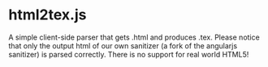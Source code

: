 # html2tex.js
A simple client-side parser that gets .html and produces .tex.
Please notice that only the output html of our own sanitizer (a fork of the
angularjs sanitizer) is parsed correctly.
There is no support for real world HTML5!
